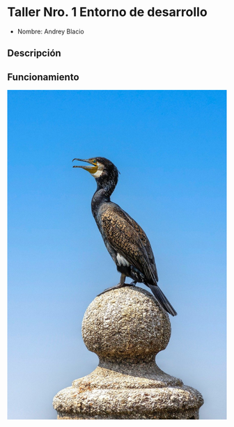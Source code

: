 # Taller Nro. 1 Entorno de desarrollo

- Nombre: Andrey Blacio


## Descripción

## Funcionamiento

![](img/bird-8022869_1280.jpg)
